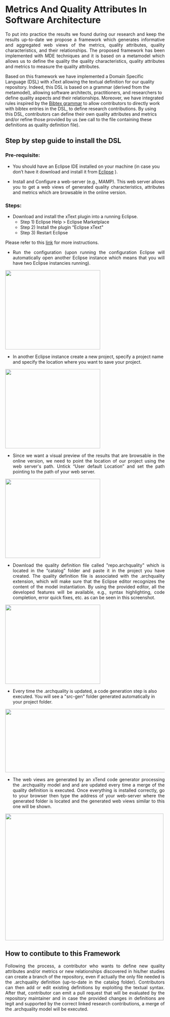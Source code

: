# Metrics And Quality Attributes In Software Architecture

<p align="justify"> To put into practice the results we found during our research and keep the results up-to-date we propose a framework which generates informative and aggregated web views of the metrics, quality attributes, quality characteristics, and their relationships. The proposed framework has been implemented with MDE techniques and it is based on a metamodel which allows us to define the quality the quality characteristics, quality attributes and metrics to measure the quality attributes. </p>



Based on this framework we have implemented a Domain Specific Language (DSL) with xText allowing the textual definition for our quality repository. Indeed, this DSL is based on a grammar (derived from the metamodel), allowing software architects, practitioners, and researchers to define quality aspects and their relationships. Moreover, we have integrated rules inspired by the [Bibtex grammar](https://slebok.github.io/zoo/markup/textual/bibtex/bibtex/hillairet/extracted/index.html) to allow contributors to directly work with bibtex entries in the DSL, to define research contributions. By using this DSL, contributors can define their own quality attributes and metrics and/or refine those provided by us (we call to the file containing these definitions as quality definition file).

## Step by step guide to install the DSL

### Pre-requisite:

* You should have an Eclipse IDE installed on your machine (in case you don’t have it download and install it from [Eclipse](https://www.eclipse.org/downloads/) ).

* <p align="justify">Install and Configure a web-server (e.g., MAMP). This web server allows you to get a web views of generated quality characteristics, attributes and metrics which are browsable in the online version.</p>


### Steps:
* Download and install the xText plugin into a running Eclipse.
  * Step 1) Eclipse Help > Eclipse Marketplace
  * Step 2) Install the plugin “Eclipse xText"
  * Step 3) Restart Eclipse


Please refer to this [link](https://www.eclipse.org/Xtext/download.html) for  more instructions.

* <p align="justify">Run the configuration (upon running the configuration Eclipse will automatically open another Eclipse instance which means that you will have two Eclipse instancies running).</p>

<img src="https://github.com/xxyyzzaa/QAandMetricsForArch/blob/main/assets/7.png" width="300" height="250">

* In another Eclipse instance create a new project, specify a project name and specify the location where you want to save your project.

<img src="https://github.com/xxyyzzaa/QAandMetricsForArch/blob/main/assets/2.png" width="300" height="250">

* <p align="justify">Since we want a visual preview of the results that are browsable in the online version, we need to point the location of our project using the web server's path. Untick “User default Location” and set the path pointing to the path of your web server.</p>


<img src="https://github.com/xxyyzzaa/QAandMetricsForArch/blob/main/assets/3.png" width="300" height="250">


* <p align="justify">Download the quality definition file called "repo.archquality" which is located in the “catalog” folder and paste it in the project you have created. The quality definition file is associated with the .archquality extension, which will make sure that the Eclipse editor recognizes the content of the model instantiation. By using the provided editor, all the developed features will be available, e.g., syntax highlighting, code completion, error quick fixes, etc. as can be seen in this screenshot.</p>

<img src="https://github.com/xxyyzzaa/QAandMetricsForArch/blob/main/assets/4.png" width="300" height="250">


* Every time the .archquality is updated, a code generation step is also executed. You will see a "src-gen" folder generated automatically in your project folder.

<img src="https://github.com/xxyyzzaa/QAandMetricsForArch/blob/main/assets/9.png" width="800" height="200">

* <p align="justify">The web views are generated by an xTend code generator processing the .archquality model and and are updated every time a merge of the quality definition is executed. Once everything is installed correctly, go to your browser then type the address of your web-server where the generated folder is located and the generated web views similar to this one will be shown.</p>

<img src="https://github.com/xxyyzzaa/QAandMetricsForArch/blob/main/assets/5.png" width="500" height="400">


## How to contibute to this Framework

<p align="justify">Following the process, a contributor who wants to define new quality attributes and/or metrics or new relationships discovered in his/her studies can create a branch of the repository, even if actually the only file needed is the .archquality definition (up-to-date in the catalog folder). Contributors can then add or edit existing definitions by exploiting the textual syntax. After that, contributor can emit a pull request that will be evaluated by the repository maintainer and in case the provided changes in definitions are legit and supported by the correct linked research contributions, a merge of the .archquality model will be executed.</p> 




